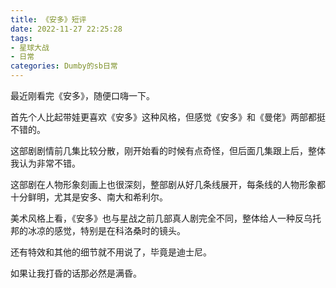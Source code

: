 ```yaml
---
title: 《安多》短评
date: 2022-11-27 22:25:28
tags:
- 星球大战
- 日常
categories: Dumby的sb日常
---
```


最近刚看完《安多》，随便口嗨一下。

<!--more-->

首先个人比起带娃更喜欢《安多》这种风格，但感觉《安多》和《曼佬》两部都挺不错的。

这部剧剧情前几集比较分散，刚开始看的时候有点奇怪，但后面几集跟上后，整体我认为非常不错。

这部剧在人物形象刻画上也很深刻，整部剧从好几条线展开，每条线的人物形象都十分鲜明，尤其是安多、南大和希利尔。

美术风格上看，《安多》也与星战之前几部真人剧完全不同，整体给人一种反乌托邦的冰凉的感觉，特别是在科洛桑时的镜头。

还有特效和其他的细节就不用说了，毕竟是迪士尼。

如果让我打昏的话那必然是满昏。
